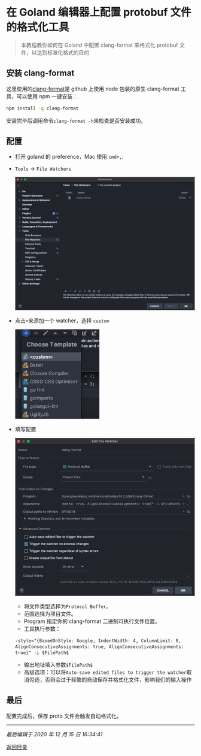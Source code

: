 # 在 Goland 编辑器上配置 protobuf 文件的格式化工具

> 本教程教你如何在 Goland 中配置 clang-format 来格式化 protobuf 文件，以达到标准化格式的目的

## 安装 clang-format

这里使用的[clang-format](https://github.com/angular/clang-format)是 github 上使用 node 包装的原生 clang-format 工具，可以使用 npm 一键安装：

```sh
npm install -g clang-format
```

安装完毕后调用命令`clang-format -h`来检查是否安装成功。

## 配置

- 打开 goland 的 preference，Mac 使用 `cmd+,`.
- `Tools` -> `File Watchers`

  ![tools_file_watchers](imgs/tools_file_watchers.png)

- 点击`+`来添加一个 watcher，选择 `custom`

  ![choose_template](imgs/choose_template.png)

- 填写配置

  ![config](imgs/config.png)

  - 将文件类型选择为`Protocol Buffer`。
  - 范围选择为项目文件。
  - Program 指定你的 clang-format 二进制可执行文件位置。
  - 工具执行参数：

  ```
  -style="{BasedOnStyle: Google, IndentWidth: 4, ColumnLimit: 0, AlignConsecutiveAssignments: true, AlignConsecutiveAssignments: true}" -i $FilePath$
  ```

  - 输出地址填入参数`$FilePath$`
  - 高级选项：可以将`Auto-save edited files to trigger the watcher`取消勾选，否则会过于频繁的自动保存并格式化文件，影响我们的输入操作

## 最后

配置完成后，保存 proto 文件会触发自动格式化。

---

_最后编辑于 2020 年 12 月 15 日 16:34:41_

[返回目录](./menu.md)